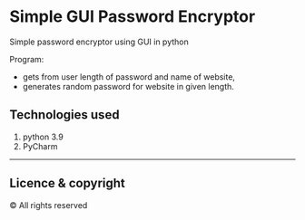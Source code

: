 # Simple GUI Password Encryptor

Simple password encryptor using GUI in python

Program:
- gets from user length of password and name of website,
- generates random password for website in given length.

## Technologies used
1. python 3.9
2. PyCharm

---
## Licence & copyright
© All rights reserved

